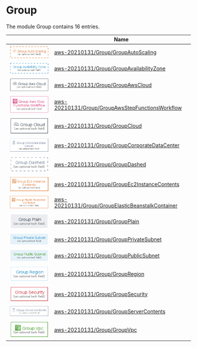 # Group

The module Group contains 16 entries.



| |Name|
|:---:|---|
|![GroupAutoScaling](../aws-20210131/Group/GroupAutoScaling.group.local.png)|[aws-20210131/Group/GroupAutoScaling](../aws-20210131/Group/GroupAutoScaling.md)
|![GroupAvailabilityZone](../aws-20210131/Group/GroupAvailabilityZone.group.local.png)|[aws-20210131/Group/GroupAvailabilityZone](../aws-20210131/Group/GroupAvailabilityZone.md)
|![GroupAwsCloud](../aws-20210131/Group/GroupAwsCloud.group.local.png)|[aws-20210131/Group/GroupAwsCloud](../aws-20210131/Group/GroupAwsCloud.md)
|![GroupAwsStepFunctionsWorkflow](../aws-20210131/Group/GroupAwsStepFunctionsWorkflow.group.local.png)|[aws-20210131/Group/GroupAwsStepFunctionsWorkflow](../aws-20210131/Group/GroupAwsStepFunctionsWorkflow.md)
|![GroupCloud](../aws-20210131/Group/GroupCloud.group.local.png)|[aws-20210131/Group/GroupCloud](../aws-20210131/Group/GroupCloud.md)
|![GroupCorporateDataCenter](../aws-20210131/Group/GroupCorporateDataCenter.group.local.png)|[aws-20210131/Group/GroupCorporateDataCenter](../aws-20210131/Group/GroupCorporateDataCenter.md)
|![GroupDashed](../aws-20210131/Group/GroupDashed.group.local.png)|[aws-20210131/Group/GroupDashed](../aws-20210131/Group/GroupDashed.md)
|![GroupEc2InstanceContents](../aws-20210131/Group/GroupEc2InstanceContents.group.local.png)|[aws-20210131/Group/GroupEc2InstanceContents](../aws-20210131/Group/GroupEc2InstanceContents.md)
|![GroupElasticBeanstalkContainer](../aws-20210131/Group/GroupElasticBeanstalkContainer.group.local.png)|[aws-20210131/Group/GroupElasticBeanstalkContainer](../aws-20210131/Group/GroupElasticBeanstalkContainer.md)
|![GroupPlain](../aws-20210131/Group/GroupPlain.group.local.png)|[aws-20210131/Group/GroupPlain](../aws-20210131/Group/GroupPlain.md)
|![GroupPrivateSubnet](../aws-20210131/Group/GroupPrivateSubnet.group.local.png)|[aws-20210131/Group/GroupPrivateSubnet](../aws-20210131/Group/GroupPrivateSubnet.md)
|![GroupPublicSubnet](../aws-20210131/Group/GroupPublicSubnet.group.local.png)|[aws-20210131/Group/GroupPublicSubnet](../aws-20210131/Group/GroupPublicSubnet.md)
|![GroupRegion](../aws-20210131/Group/GroupRegion.group.local.png)|[aws-20210131/Group/GroupRegion](../aws-20210131/Group/GroupRegion.md)
|![GroupSecurity](../aws-20210131/Group/GroupSecurity.group.local.png)|[aws-20210131/Group/GroupSecurity](../aws-20210131/Group/GroupSecurity.md)
|![GroupServerContents](../aws-20210131/Group/GroupServerContents.group.local.png)|[aws-20210131/Group/GroupServerContents](../aws-20210131/Group/GroupServerContents.md)
|![GroupVpc](../aws-20210131/Group/GroupVpc.group.local.png)|[aws-20210131/Group/GroupVpc](../aws-20210131/Group/GroupVpc.md)

